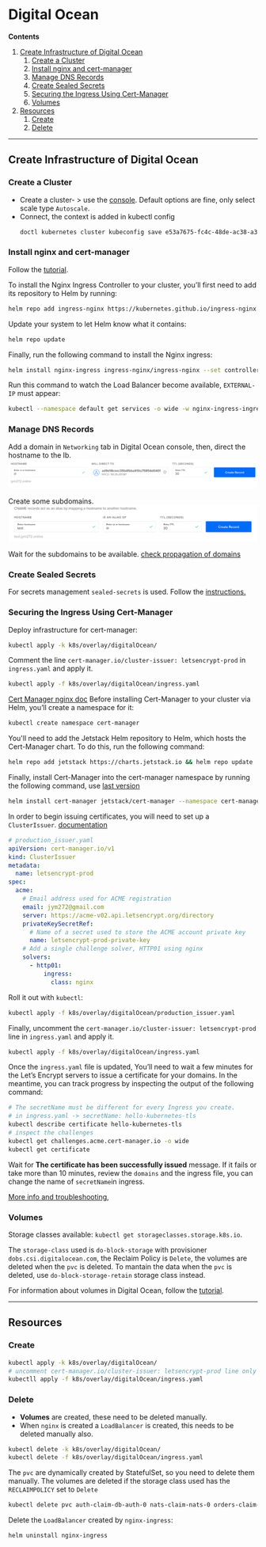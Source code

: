 # Digital Ocean
**Contents**
1. [Create Infrastructure of Digital Ocean](#create-infrastructure-of-digital-ocean)
   1. [Create a Cluster](#create-a-cluster)
   2. [Install nginx and cert-manager](#install-nginx-and-cert-manager)
   3. [Manage DNS Records](#manage-dns-records)
   4. [Create Sealed Secrets](#create-sealed-secrets)
   5. [Securing the Ingress Using Cert-Manager](#securing-the-ingress-using-cert-manager)
   6. [Volumes](#volumes)
2. [Resources](#resources)
   1. [Create](#create)
   2. [Delete](#delete)
---
## Create Infrastructure of Digital Ocean
### Create a Cluster
- Create a cluster- > use the [console](https://cloud.digitalocean.com/login). Default options are fine, only select scale type `Autoscale`.
- Connect, the context is added in kubectl config
    ```bash
  doctl kubernetes cluster kubeconfig save e53a7675-fc4c-48de-ac38-a3e99adbfXXX
   ```
### Install nginx and cert-manager
Follow the [tutorial](https://www.digitalocean.com/community/tutorials/how-to-set-up-an-nginx-ingress-on-digitalocean-kubernetes-using-helm).

To install the Nginx Ingress Controller to your cluster, you’ll first need to add its repository to Helm by running:
```bash
helm repo add ingress-nginx https://kubernetes.github.io/ingress-nginx
```
Update your system to let Helm know what it contains:
```bash
helm repo update
```
Finally, run the following command to install the Nginx ingress:
```bash
helm install nginx-ingress ingress-nginx/ingress-nginx --set controller.publishService.enabled=true
```
Run this command to watch the Load Balancer become available, `EXTERNAL-IP` must appear:
```bash
kubectl --namespace default get services -o wide -w nginx-ingress-ingress-nginx-controller
```
### Manage DNS Records
Add a domain in `Networking` tab in Digital Ocean console, then, direct the hostname to the lb.
![image info](./.assets/manage_dns_records_root.png)

Create some subdomains.
![image info](./.assets/manage_dns_records_subdomain.png)

Wait for the subdomains to be available. [check propagation of domains](https://www.whatsmydns.net/#CNAME/)

### Create Sealed Secrets
For secrets management `sealed-secrets` is used.
Follow the
[instructions.](../../../scripts/README.md#using-sealedsecrets-for-secret-management)


### Securing the Ingress Using Cert-Manager
Deploy infrastructure for cert-manager:
```bash
kubectl apply -k k8s/overlay/digitalOcean/
```  
Comment the line `cert-manager.io/cluster-issuer: letsencrypt-prod` in `ingress.yaml` and apply it.
```bash
kubectl apply -f k8s/overlay/digitalOcean/ingress.yaml
```

[Cert Manager nginx doc](https://cert-manager.io/docs/tutorials/acme/nginx-ingress/)
Before installing Cert-Manager to your cluster via Helm, you’ll create a namespace for it:
```bash
kubectl create namespace cert-manager
```
You'll need to add the Jetstack Helm repository to Helm, which hosts the Cert-Manager chart. To do this, run the following command:
```bash
helm repo add jetstack https://charts.jetstack.io && helm repo update
```
Finally, install Cert-Manager into the cert-manager namespace by running the following command, 
use [last version](https://artifacthub.io/packages/helm/cert-manager/cert-manager)
```bash
helm install cert-manager jetstack/cert-manager --namespace cert-manager --version v1.11.1 --set installCRDs=true
```
In order to begin issuing certificates,
you will need to set up a `ClusterIssuer`. 
[documentation](https://cert-manager.io/docs/configuration/)

```yaml
# production_issuer.yaml
apiVersion: cert-manager.io/v1
kind: ClusterIssuer
metadata:
  name: letsencrypt-prod
spec:
  acme:
    # Email address used for ACME registration
    email: jym272@gmail.com
    server: https://acme-v02.api.letsencrypt.org/directory
    privateKeySecretRef:
      # Name of a secret used to store the ACME account private key
      name: letsencrypt-prod-private-key
    # Add a single challenge solver, HTTP01 using nginx
    solvers:
      - http01:
          ingress:
            class: nginx
```
Roll it out with `kubectl`:
```bash
kubectl apply -f k8s/overlay/digitalOcean/production_issuer.yaml
```
Finally, uncomment the `cert-manager.io/cluster-issuer: letsencrypt-prod` line in `ingress.yaml`
and apply it.
```bash
kubectl apply -f k8s/overlay/digitalOcean/ingress.yaml
```
Once the `ingress.yaml` file is updated, You’ll need to wait a few minutes for the Let’s Encrypt 
servers to issue a certificate for your domains. In the meantime, you can track progress 
by inspecting the output of the following command:
```bash
# The secretName must be different for every Ingress you create.
# in ingress.yaml -> secretName: hello-kubernetes-tls
kubectl describe certificate hello-kubernetes-tls
# inspect the challenges
kubectl get challenges.acme.cert-manager.io -o wide
kubectl get certificate
```

Wait for **The certificate has been successfully issued** message. 
If it fails or take more than 10 minutes, review the `domains` and the ingress file, you can change
the name of `secretName`in ingress.

[More info and troubleshooting](https://cert-manager.io/docs/troubleshooting/acme/),

### Volumes
Storage classes available: `kubectl get storageclasses.storage.k8s.io`.

The `storage-class` used is `do-block-storage` with provisioner `dobs.csi.digitalocean.com`, the 
Reclaim Policy is `Delete`, the volumes are deleted when the `pvc` is deleted. To mantain the data
when the `pvc` is deleted, use `do-block-storage-retain` storage class instead.

For information about volumes in Digital Ocean, follow the [tutorial](./tutorials/README.md).

---
## Resources
### Create
```bash
kubectl apply -k k8s/overlay/digitalOcean/  
# uncomment cert-manager.io/cluster-issuer: letsencrypt-prod line only if you have a valid certificate
kubectll apply -f k8s/overlay/digitalOcean/ingress.yaml
```
### Delete
- **Volumes** are created, these need to be deleted manually.
- When `nginx` is created a `LoadBalancer` is created, this needs to be deleted manually also.
```bash
kubectl delete -k k8s/overlay/digitalOcean/
kubectl delete -f k8s/overlay/digitalOcean/ingress.yaml
```
The `pvc` are dynamically created by StatefulSet, so you need to delete them manually.
The volumes are deleted if the storage class used has the `RECLAIMPOLICY` set to `Delete`
```bash
kubectl delete pvc auth-claim-db-auth-0 nats-claim-nats-0 orders-claim-db-orders-0 payments-claim-db-payments-0 tickets-claim-db-tickets-0 redis-claim-redis-0
```
Delete the `LoadBalancer` created by `nginx-ingress`:
```bash
helm uninstall nginx-ingress
```
